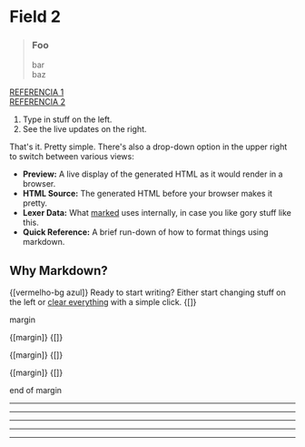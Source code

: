 # Field 2

> ### Foo
> bar  
> baz

[REFERENCIA 1](https://spec.commonmark.org/0.28/)  
[REFERENCIA 2](https://github.github.com/gfm/)

1. Type in stuff on the left.
2. See the live updates on the right.

That's it.  Pretty simple.  There's also a drop-down option in the upper right to switch between various views:

- **Preview:**  A live display of the generated HTML as it would render in a browser.
- **HTML Source:**  The generated HTML before your browser makes it pretty.
- **Lexer Data:**  What [marked] uses internally, in case you like gory stuff like this.
- **Quick Reference:**  A brief run-down of how to format things using markdown.

Why Markdown?
-------------

{[vermelho-bg azul]}
Ready to start writing?  Either start changing stuff on the left or
[clear everything](?text=) with a simple click.
{[]}

margin

{[margin]}
{[]}

{[margin]}
{[]}

{[margin]}
{[]}

end of margin

[Marked]: https://github.com/markedjs/marked/
[Markdown]: http://daringfireball.net/projects/markdown/


---
---
---
---
---